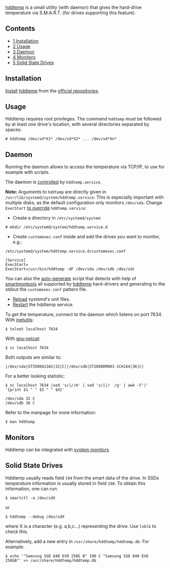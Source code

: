 [hddtemp](https://savannah.nongnu.org/projects/hddtemp/) is a small utility (with daemon) that gives the hard-drive temperature via S.M.A.R.T. (for drives supporting this feature).

## Contents

*   [1 Installation](#Installation)
*   [2 Usage](#Usage)
*   [3 Daemon](#Daemon)
*   [4 Monitors](#Monitors)
*   [5 Solid State Drives](#Solid_State_Drives)

## Installation

[Install](/index.php/Install "Install") [hddtemp](https://www.archlinux.org/packages/?name=hddtemp) from the [official repositories](/index.php/Official_repositories "Official repositories").

## Usage

Hddtemp requires root privileges. The command `hddtemp` must be followed by at least one drive's location, with several directories separated by spaces:

```
# hddtemp /dev/sd*X1* /dev/sd*X2* ... /dev/sd*Xn*

```

## Daemon

Running the daemon allows to access the temperature via TCP/IP, to use for example with scripts.

The daemon is [controlled](/index.php/Systemd#Using_units "Systemd") by `hddtemp.service`.

**Note:** Arguments to `hddtemp` are directly given in `/usr/lib/systemd/system/hddtemp.service`. This is especially important with multiple disks, as the default configuration only monitors `/dev/sda`. Change `ExecStart` [to override](/index.php/Systemd#Editing_provided_units "Systemd") `hddtemp.service`:

*   Create a directory in `/etc/systemd/system`:

```
# mkdir /etc/systemd/system/hddtemp.service.d

```

*   Create `customexec.conf` inside and add the drives you want to monitor, e.g.:

 `/etc/systemd/system/hddtemp.service.d/customexec.conf` 
```
[Service]
ExecStart=
ExecStart=/usr/bin/hddtemp -dF /dev/sda /dev/sdb /dev/sdc
```

You can also the [auto-generate](https://github.com/AndyCrowd/auto-generate-configuration-files/blob/master/gen-customexec.conf-hddtemp.sh) script that detects with help of [smartmontools](https://www.archlinux.org/packages/?name=smartmontools) all supported by [hddtemp](https://www.archlinux.org/packages/?name=hddtemp) hard-drivers and generating to the stdout the `customexec.conf` pattern file.

*   [Reload](/index.php/Reload "Reload") systemd's unit files.
*   [Restart](/index.php/Restart "Restart") the hddtemp service.

To get the temperature, connect to the daemon which listens on port 7634\. With [inetutils](https://www.archlinux.org/packages/?name=inetutils):

```
$ telnet localhost 7634

```

With [gnu-netcat](https://www.archlinux.org/packages/?name=gnu-netcat):

```
$ nc localhost 7634

```

Both outputs are similar to:

```
|/dev/sda|ST3500413AS|32|C||/dev/sdb|ST2000DM001-1CH164|36|C|

```

For a better looking statistic:

 `$ nc localhost 7634 |sed 's/|//m' | sed 's/||/ 
/g' | awk -F'|' '{print $1 " " $3 " " $4}'` 
```
/dev/sda 32 C 
/dev/sdb 36 C
```

Refer to the manpage for more information:

```
$ man hddtemp

```

## Monitors

Hddtemp can be integrated with [system monitors](/index.php/List_of_applications#System_monitoring "List of applications").

## Solid State Drives

Hddtemp usually reads field `194` from the smart data of the drive. In SSDs temperature information is usually stored in field `190`. To obtain this information, one can run:

```
$ smartctl -a /dev/sdX

```

or

```
$ hddtemp --debug /dev/sdX

```

where X is a character (e.g. a,b,c...) representing the drive. Use `lsblk` to check this.

Alternatively, add a new entry in `/usr/share/hddtemp/hddtemp.db`. For example:

```
$ echo '"Samsung SSD 840 EVO 250G B" 190 C "Samsung SSD 840 EVO 250GB"' >> /usr/share/hddtemp/hddtemp.db

```